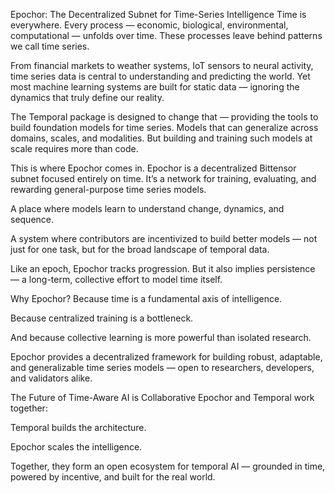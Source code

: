 Epochor: The Decentralized Subnet for Time-Series Intelligence
Time is everywhere.
Every process — economic, biological, environmental, computational — unfolds over time.
These processes leave behind patterns we call time series.

From financial markets to weather systems, IoT sensors to neural activity,
time series data is central to understanding and predicting the world.
Yet most machine learning systems are built for static data —
ignoring the dynamics that truly define our reality.

The Temporal package is designed to change that —
providing the tools to build foundation models for time series.
Models that can generalize across domains, scales, and modalities.
But building and training such models at scale requires more than code.

This is where Epochor comes in.
Epochor is a decentralized Bittensor subnet focused entirely on time.
It’s a network for training, evaluating, and rewarding general-purpose time series models.

A place where models learn to understand change, dynamics, and sequence.

A system where contributors are incentivized to build better models —
not just for one task, but for the broad landscape of temporal data.

Like an epoch, Epochor tracks progression.
But it also implies persistence — a long-term, collective effort to model time itself.

Why Epochor?
Because time is a fundamental axis of intelligence.

Because centralized training is a bottleneck.

And because collective learning is more powerful than isolated research.

Epochor provides a decentralized framework for building
robust, adaptable, and generalizable time series models —
open to researchers, developers, and validators alike.

The Future of Time-Aware AI is Collaborative
Epochor and Temporal work together:

Temporal builds the architecture.

Epochor scales the intelligence.

Together, they form an open ecosystem for temporal AI —
grounded in time, powered by incentive, and built for the real world.
